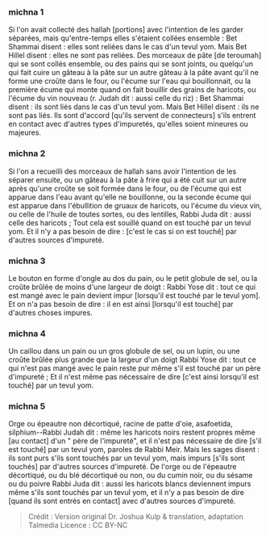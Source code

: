 
### michna 1
Si l'on avait collecté des hallah [portions] avec l'intention de les garder séparées, mais qu'entre-temps elles s'étaient collées ensemble : Bet Shammai disent : elles sont reliées dans le cas d'un tevul yom. Mais Bet Hillel disent : elles ne sont pas reliées. Des morceaux de pâte [de teroumah] qui se sont collés ensemble, ou des pains qui se sont joints, ou quelqu'un qui fait cuire un gâteau à la pâte sur un autre gâteau à la pâte avant qu'il ne forme une croûte dans le four, ou l'écume sur l'eau qui bouillonnait, ou la première écume qui monte quand on fait bouillir des grains de haricots, ou l'écume du vin nouveau (r. Judah dit : aussi celle du riz) : Bet Shammai disent : ils sont liés dans le cas d'un tevul yom. Mais Bet Hillel disent : ils ne sont pas liés. Ils sont d'accord [qu'ils servent de connecteurs] s'ils entrent en contact avec d'autres types d'impuretés, qu'elles soient mineures ou majeures.

### michna 2
Si l'on a recueilli des morceaux de hallah sans avoir l'intention de les séparer ensuite, ou un gâteau à la pâte à frire qui a été cuit sur un autre après qu'une croûte se soit formée dans le four, ou de l'écume qui est apparue dans l'eau avant qu'elle ne bouillonne, ou la seconde écume qui est apparue dans l'ébullition de gruaux de haricots, ou l'écume du vieux vin, ou celle de l'huile de toutes sortes, ou des lentilles, Rabbi Juda dit : aussi celle des haricots ; Tout cela est souillé quand on est touché par un tevul yom. Et il n'y a pas besoin de dire : [c'est le cas si on est touché] par d'autres sources d'impureté.

### michna 3
Le bouton en forme d'ongle au dos du pain, ou le petit globule de sel, ou la croûte brûlée de moins d'une largeur de doigt : Rabbi Yose dit : tout ce qui est mangé avec le pain devient impur [lorsqu'il est touché par le tevul yom]. Et on n'a pas besoin de dire : il en est ainsi [lorsqu'il est touché] par d'autres choses impures.

### michna 4
Un caillou dans un pain ou un gros globule de sel, ou un lupin, ou une croûte brûlée plus grande que la largeur d'un doigt Rabbi Yose dit : tout ce qui n'est pas mangé avec le pain reste pur même s'il est touché par un père d'impureté ; Et il n'est même pas nécessaire de dire [c'est ainsi lorsqu'il est touché] par un tevul yom.

### michna 5
Orge ou épeautre non décortiqué, racine de patte d'oie, asafoetida, silphium--Rabbi Judah dit : même les haricots noirs restent propres même [au contact] d'un " père de l'impureté", et il n'est pas nécessaire de dire [s'il est touché] par un tevul yom, paroles de Rabbi Meir. Mais les sages disent : ils sont purs s'ils sont touchés par un tevul yom, mais impurs [s'ils sont touchés] par d'autres sources d'impureté. De l'orge ou de l'épeautre décortiqué, ou du blé décortiqué ou non, ou du cumin noir, ou du sésame ou du poivre Rabbi Juda dit : aussi les haricots blancs deviennent impurs même s'ils sont touchés par un tevul yom, et il n'y a pas besoin de dire [quand ils sont entrés en contact] avec d'autres sources d'impureté.

>Crédit : Version original Dr. Joshua Kulp & translation, adaptation Talmedia
>Licence : CC BY-NC